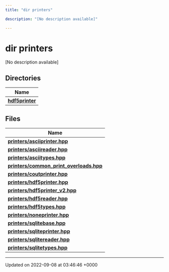 ```yaml
---
title: "dir printers"

description: "[No description available]"

---
```


# dir printers

[No description available]

## Directories

| Name           |
| -------------- |
| **[hdf5printer](/documentation/code/files/dir_53e9db17afb74e2527f78149f6f11761/#dir-hdf5printer)**  |

## Files

| Name           |
| -------------- |
| **[printers/asciiprinter.hpp](/documentation/code/files/asciiprinter_8hpp/#file-printers-asciiprinter-hpp)**  |
| **[printers/asciireader.hpp](/documentation/code/files/asciireader_8hpp/#file-printers-asciireader-hpp)**  |
| **[printers/asciitypes.hpp](/documentation/code/files/asciitypes_8hpp/#file-printers-asciitypes-hpp)**  |
| **[printers/common_print_overloads.hpp](/documentation/code/files/common__print__overloads_8hpp/#file-printers-common-print-overloads-hpp)**  |
| **[printers/coutprinter.hpp](/documentation/code/files/coutprinter_8hpp/#file-printers-coutprinter-hpp)**  |
| **[printers/hdf5printer.hpp](/documentation/code/files/hdf5printer_8hpp/#file-printers-hdf5printer-hpp)**  |
| **[printers/hdf5printer_v2.hpp](/documentation/code/files/hdf5printer__v2_8hpp/#file-printers-hdf5printer-v2-hpp)**  |
| **[printers/hdf5reader.hpp](/documentation/code/files/hdf5reader_8hpp/#file-printers-hdf5reader-hpp)**  |
| **[printers/hdf5types.hpp](/documentation/code/files/hdf5types_8hpp/#file-printers-hdf5types-hpp)**  |
| **[printers/noneprinter.hpp](/documentation/code/files/noneprinter_8hpp/#file-printers-noneprinter-hpp)**  |
| **[printers/sqlitebase.hpp](/documentation/code/files/sqlitebase_8hpp/#file-printers-sqlitebase-hpp)**  |
| **[printers/sqliteprinter.hpp](/documentation/code/files/sqliteprinter_8hpp/#file-printers-sqliteprinter-hpp)**  |
| **[printers/sqlitereader.hpp](/documentation/code/files/sqlitereader_8hpp/#file-printers-sqlitereader-hpp)**  |
| **[printers/sqlitetypes.hpp](/documentation/code/files/sqlitetypes_8hpp/#file-printers-sqlitetypes-hpp)**  |






-------------------------------

Updated on 2022-09-08 at 03:46:46 +0000
